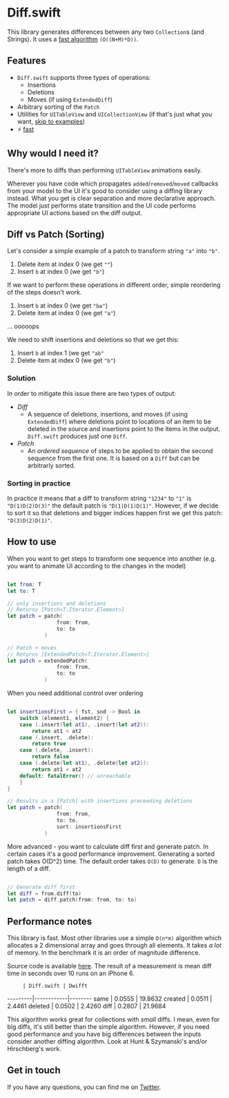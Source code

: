 # Diff.swift

This library generates differences between any two `Collection`s (and Strings). It uses a [fast algorithm](http://www.xmailserver.org/diff2.pdf) `(O((N+M)*D))`.

## Features

- `Diff.swift` supports three types of operations:
    - Insertions
    - Deletions
    - Moves (if using `ExtendedDiff`)
- Arbitrary sorting of the `Patch`
- Utilities for `UITableView` and `UICollectionView` (if that's just what you want, [skip to examples]())
- ⚡️ [fast](#performance-notes)

## Why would I need it?

There's more to diffs than performing `UITableView` animations easily.

Wherever you have code which propagates `added`/`removed`/`moved` callbacks from your model to the UI it's good to consider using a diffing library instead. What you get is clear separation and more declarative approach. The model just performs state transition and the UI code performs appropriate UI actions based on the diff output.

## Diff vs Patch (Sorting)

Let's consider a simple example of a patch to transform string `"a"` into `"b"`.

1. Delete item at index 0 (we get `""`)
2. Insert `b` at index 0 (we get `"b"`)

If we want to perform these operations in different order, simple reordering of the steps doesn't work.

1. Insert `b` at index 0 (we get `"ba"`)
2. Delete item at index 0 (we get `"a"`)

... ooooops

We need to shift insertions and deletions so that we get this:

1. Insert `b` at index 1 (we get `"ab"`
2. Delete item at index 0 (we get `"b"`)

### Solution

In order to mitigate this issue there are two types of output:

- *Diff*
    - A sequence of deletions, insertions, and moves (if using `ExtendedDiff`) where deletions point to locations of an item to be deleted in the source and insertions point to the items in the output. `Diff.swift` produces just one `Diff`.
- *Patch*
    - An _ordered sequence_ of steps to be applied to obtain the second sequence from the first one. It is based on a `Diff` but can be arbitrarly sorted.

### Sorting in practice

In practice it means that a diff to transform string `"1234"` to `"1"` is `"D(1)D(2)D(3)"` the default patch is `"D(1)D(1)D(1)"`. However, if we decide to sort it so that deletions and bigger indices happen first we get this patch: `"D(3)D(2)D(1)"`.

## How to use

When you want to get steps to transform one sequence into another (e.g. you want to animate UI according to the changes in the model)

```swift

let from: T
let to: T

// only insertions and deletions
// Returns [Patch<T.Iterator.Element>]
let patch = patch(
                from: from,
                to: to
            )

// Patch + moves
// Returns [ExtendedPatch<T.Iterator.Element>]
let patch = extendedPatch(
                from: from,
                to: to
            )
```

When you need additional control over ordering

```swift

let insertionsFirst = { fst, snd -> Bool in 
    switch (element1, element2) {
    case (.insert(let at1), .insert(let at2)):
        return at1 < at2
    case (.insert, .delete):
        return true
    case (.delete, .insert):
        return false
    case (.delete(let at1), .delete(let at2)):
        return at1 < at2
    default: fatalError() // unreachable
    }    
}

// Results in a [Patch] with insertions preceeding deletions
let patch = patch(
                from: from,
                to: to,
                sort: insertionsFirst
            )
```

More advanced - you want to calculate diff first and generate patch. In certain cases it's a good performance improvement. Generating a sorted patch takes O(D^2) time. The default order takes `O(D)` to generate. `D` is the length of a diff.

```swift

// Generate diff first
let diff = from.diff(to)
let patch = diff.patch(from: from, to: to)
```

## Performance notes

This library is fast. Most other libraries use a simple `O(n*m)` algorithm which allocates a 2 dimensional array and goes through all elements. It takes _a lot_ of memory. In the benchmark it is an order of magnitude difference. 

Source code is available [here](https://github.com/wokalski/Diff.swift/blob/master/PerfTests/Utils/PerformanceTestUtils.swift). The result of a measurement is mean diff time in seconds over 10 runs on an iPhone 6.

         | Diff.swift | Dwifft 
---------|------------|--------
 same    |   0.0555   | 19.8632
 created |   0.0511   | 2.4461
 deleted |   0.0502   | 2.4260
 diff    |   0.2807   | 21.9684

This algorithm works great for collections with _small_ diffs. I mean, even for big diffs, it's still better than the simple algorithm. 
However, if you need good performance and you have big differences between the inputs consider another diffing algorithm. Look at Hunt & Szymanski's and/or Hirschberg's work.

## Get in touch

If you have any questions, you can find me on [Twitter](https://twitter.com/wokalski).

